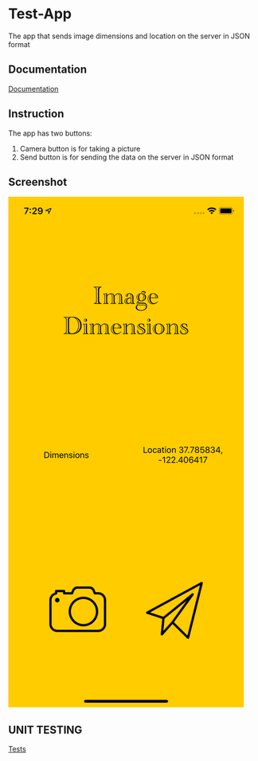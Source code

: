 # Test-App

The app that sends image dimensions and location on the server in JSON format

## Documentation 

[Documentation](https://github.com/Falliot/Test-App/tree/master/docs)

## Instruction

The app has two buttons:
1. Camera button is for taking a picture
2. Send button is for sending the data on the server in JSON format

## Screenshot
![Screenshot](https://github.com/Falliot/Test-App/blob/master/docs/simulatorScreenShot.png)

## UNIT TESTING
[Tests](https://github.com/Falliot/Test-App/tree/master/Test%20appTests)
